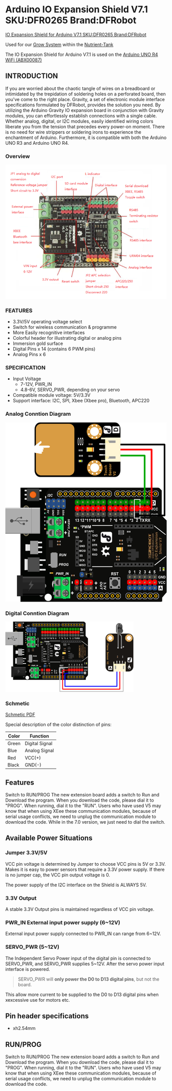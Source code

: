 # Arduino IO Expansion Shield V7.1 SKU:DFR0265 Brand:DFRobot

[IO Expansion Shield for Arduino V7.1 SKU:DFR0265 Brand:DFRobot](https://www.dfrobot.com/product-1009.html)

Used for our [Grow System](https://github.com/users/jwilleke/projects/2) within the [Nutrient-Tank](https://github.com/jwilleke/Nutrient-Tank)

The IO Expansion Shield for Arduino V7.1 is used on the [Arduino UNO R4 WiFi (ABX00087)](Arduino%20UNO%20R4%20WiFi%20(ABX00087).md)

## INTRODUCTION

If you are worried about the chaotic tangle of wires on a breadboard or intimidated by the trepidation of soldering holes on a perforated board, then you've come to the right place. Gravity, a set of electronic module interface specifications formulated by DFRobot, provides the solution you need. By utilizing the Arduino Gravity IO expansion board in conjunction with Gravity modules, you can effortlessly establish connections with a single cable. Whether analog, digital, or I2C modules, easily identified wiring colors liberate you from the tension that precedes every power-on moment. There is no need for wire strippers or soldering irons to experience the enchantment of Arduino. Furthermore, it is compatible with both the Arduino UNO R3 and Arduino UNO R4.

### Overview

![Overview](/resources/IO%20Expansion%20Shield%20V7-overview.png)

### FEATURES

- 3.3V/5V operating voltage select
- Switch for wireless communication & programme
- More Easily recognitive interfaces
- Colorful header for illustrating digital or analog pins
- Immersion gold surface
- Digital Pins x 14 (contains 6 PWM pins)
- Analog Pins x 6

### SPECIFICATION

- Input Voltage
  - 7-12V, PWR_IN
  - 4.8-6V, SERVO_PWR, depending on your servo
- Compatible module voltage: 5V/3.3V
- Support interface: I2C, SPI, Xbee (Xbee pro), Bluetooth, APC220

### Analog Conntion Diagram

![Analog Conntion Diagram](/resources/IO%20Expansion%20Shield%20V7-Anlog-Sensor_Connection_Diagram.png)

### Digital Conntion Diagram

![Digital Conntion Diagram](/resources/IO%20Expansion%20Shield%20V7-Digitial-Diagram_en.png)

### Schmetic

[Schmetic PDF](/resources/IO%20Expansion%20Shield%20V7-schemetic.pdf)

Special description of the color distinction of pins:

| Color | Function |
| --- | --- |
| Green | Digital Signal |
| Blue | Analog Signal |
| Red | VCC(+) |
| Black | GND(-) |

## Features

Switch to RUN/PROG The new extension board adds a switch to Run and Download the program. When you download the code, please dial it to "PROG". When running, dial it to the "RUN". Users who have used V5 may know that when using XEee these communication modules, because of serial usage conflicts, we need to unplug the communication module to download the code. While in the 7.0 version, we just need to dial the switch.

## Available Power Situations

### Jumper 3.3V/5V

VCC pin voltage is determined by Jumper to choose VCC pins is 5V or 3.3V. Makes it is easy to power sensors that require a 3.3V power supply. If there is no jumper cap, the VCC pin output voltage is 0.

The power supply of the I2C interface on the Shield is ALWAYS 5V.

### 3.3V Output

A stable 3.3V Output pins is maintained regardless of VCC pin voltage.

### PWR_IN External input power supply (6~12V)

External input power supply connected to PWR_IN can range from 6~12V.

### SERVO_PWR (5~12V)

The Independent Servo Power input of the digital pin is connected to SERVO_PWR, and SERVO_PWR supplies 5~12V. After the servo power input interface is powered.

> SERVO_PWR will __only power the D0 to D13 digital pins__, but not the board.

This allow more current to be supplied to the D0 to D13 digital pins when xexcessive use for motors etc.

## Pin header specifications

- xh2.54mm

## RUN/PROG

Switch to RUN/PROG The new extension board adds a switch to Run and Download the program. When you download the code, please dial it to "PROG". When running, dial it to the "RUN". Users who have used V5 may know that when using XEee these communication modules, because of serial usage conflicts, we need to unplug the communication module to download the code.
